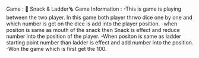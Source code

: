 Game : 🐍 Snack & Ladder🪜
Game Information : 
-This is game is playing between the two player. In this game both player thrwo dice one by one and which number is get on the dice is add into the player position.
-when positon is same as mouth of the snack then Snack is effect and reduce number into the position of the player.
-When positon is same as ladder starting point number than ladder is effect and add number into the position.
-Won the game which is first get the 100.
